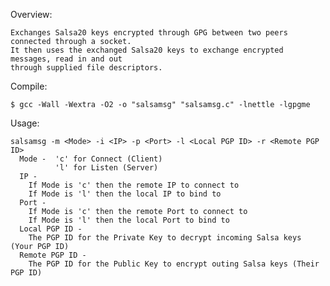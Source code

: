 Overview:

    Exchanges Salsa20 keys encrypted through GPG between two peers connected through a socket.
    It then uses the exchanged Salsa20 keys to exchange encrypted messages, read in and out
    through supplied file descriptors.

Compile:

    $ gcc -Wall -Wextra -O2 -o "salsamsg" "salsamsg.c" -lnettle -lgpgme
      
Usage:

    salsamsg -m <Mode> -i <IP> -p <Port> -l <Local PGP ID> -r <Remote PGP ID>
      Mode -  'c' for Connect (Client)
              'l' for Listen (Server)
      IP -
        If Mode is 'c' then the remote IP to connect to
        If Mode is 'l' then the local IP to bind to
      Port -
        If Mode is 'c' then the remote Port to connect to
        If Mode is 'l' then the local Port to bind to
      Local PGP ID -
        The PGP ID for the Private Key to decrypt incoming Salsa keys (Your PGP ID)
      Remote PGP ID -
        The PGP ID for the Public Key to encrypt outing Salsa keys (Their PGP ID)
